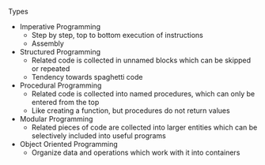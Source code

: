 Types
- Imperative Programming
	- Step by step, top to bottom execution of instructions
	- Assembly
- Structured Programming
	- Related code is collected in unnamed blocks which can be skipped or repeated
	- Tendency towards spaghetti code
- Procedural Programming
	- Related code is collected into named procedures, which can only be entered from the top
	- Like creating a function, but procedures do not return values
- Modular Programming
	- Related pieces of code are collected into larger entities which can be selectively included into useful programs
- Object Oriented Programming
	- Organize data and operations which work with it into containers
